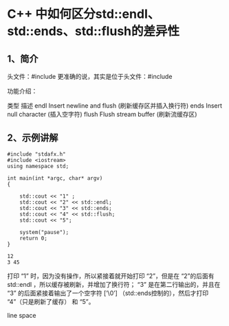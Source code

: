 # C++ 中如何区分std::endl、std::ends、std::flush的差异性

## 1、简介
头文件：#include <iostream>
更准确的说，其实是位于头文件：#include <ostream>

功能介绍：

类型	描述
endl	Insert newline and flush (刷新缓存区并插入换行符)
ends	Insert null character (插入空字符)
flush	Flush stream buffer (刷新流缓存区)

## 2、示例讲解
```
#include "stdafx.h"
#include <iostream>
using namespace std;

int main(int *argc, char* argv)
{

	std::cout << "1" ;
	std::cout << "2" << std::endl;
	std::cout << "3" << std::ends;
	std::cout << "4" << std::flush;
	std::cout << "5";

	system("pause");
	return 0;
}

12
3 45
```

打印 “1” 时，因为没有操作，所以紧接着就开始打印 “2”，但是在 “2”的后面有 std::endl ，所以缓存被刷新，并增加了换行符； “3” 是在第二行输出的，并且在 “3” 的后面紧接着输出了一个空字符 [’\0’] （std::ends控制的），然后才打印 “4”（只是刷新了缓存） 和 “5”。

line
space






